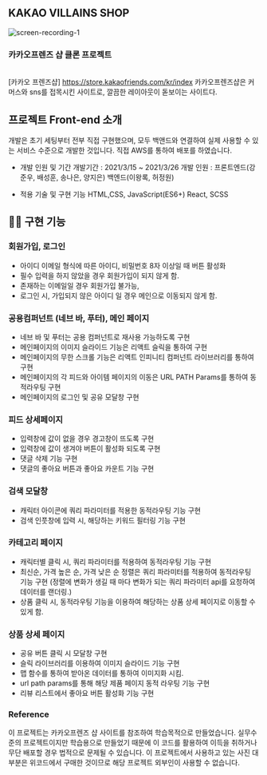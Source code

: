 ## KAKAO VILLAINS SHOP
![screen-recording-_1_](https://user-images.githubusercontent.com/74174117/112611905-b4218680-8e61-11eb-90f4-4499c50d12b4.gif)

### 카카오프렌즈 샵 클론 프로젝트
<br> [카카오 프렌즈샵] https://store.kakaofriends.com/kr/index
카카오프렌즈샵은 커머스와 sns를 접목시킨 사이트로, 깔끔한 레이아웃이 돋보이는 사이트다.  

## 프로젝트 Front-end 소개
개발은 초기 세팅부터 전부 직접 구현했으며, 모두 백앤드와 연결하여 실제 사용할 수 있는 서비스 수준으로 개발한 것입니다.
직접 AWS를 통하여 배포를 하였습니다.

- 개발 인원 및 기간
개발기간 : 2021/3/15 ~ 2021/3/26
개발 인원 : 프론트엔드(강준우, 배성훈, 송나은, 양지은) 백엔드(이왕록, 허정원)

- 적용 기술 및 구현 기능
HTML,CSS, JavaScript(ES6+) React, SCSS

## 👨‍💻 구현 기능
### 회원가입, 로그인
- 아이디 이메일 형식에 따른 아이디, 비밀번호 8자 이상일 때 버튼 활성화 
- 필수 입력을 하지 않았을 경우 회원가입이 되지 않게 함. 
- 존재하는 이메일일 경우 회원가입 불가능, 
- 로그인 시, 가입되지 않은 아이디 일 경우 메인으로 이동되지 않게 함.
### 공용컴퍼넌트 (네브 바, 푸터), 메인 페이지
- 네브 바 및 푸터는 공용 컴퍼넌트로 재사용 가능하도록 구현
- 메인페이지의 이미지 슬라이드 기능은 리액트 슬릭을 통하여 구현
- 메인페이지의 무한 스크롤 기능은 리액트 인피니티 컴퍼넌트 라이브러리를 통하여 구현
- 메인페이지의 각 피드와 아이템 페이지의 이동은 URL PATH Params를 통하여 동적라우팅 구현
- 메인페이지의 로그인 및 공유 모달창 구현
### 피드 상세페이지
- 입력창에 값이 없을 경우 경고창이 뜨도록 구현
- 입력창에 값이 생겨야 버튼이 활성화 되도록 구현
- 댓글 삭제 기능 구현
- 댓글의 좋아요 버튼과 좋아요 카운트 기능 구현
### 검색 모달창
- 캐릭터 아이콘에 쿼리 파라미터를 적용한 동적라우팅 기능 구현
- 검색 인풋창에 입력 시, 해당하는 키워드 필터링 기능 구현
### 카테고리 페이지
- 캐릭터별 클릭 시, 쿼리 파라미터를 적용하여 동적라우팅 기능 구현
- 최신순, 가격 높은 순, 가격 낮은 순 정렬은 쿼리 파라미터를 적용하여 동적라우팅 기능 구현
(정렬에 변화가 생길 때 마다 변화가 되는 쿼리 파라미터 api를 요청하여 데이터를 랜더링.)
- 상품 클릭 시, 동적라우팅 기능을 이용하여 해당하는 상품 상세 페이지로 이동할 수 있게 함.
### 상품 상세 페이지
- 공유 버튼 클릭 시 모달창 구현
- 슬릭 라이브러리를 이용하여 이미지 슬라이드 기능 구현
- 맵 함수를 통하여 받아온 데이터를 통하여 이미지화 시킴.
- url path params를 통해 해당 제품 페이지 동적 라우팅 기능 구현
- 리뷰 리스트에서 좋아요 버튼 활성화 기능 구현

### Reference
이 프로젝트는 카카오프렌즈 샵 사이트를 참조하여 학습목적으로 만들었습니다.
실무수준의 프로젝트이지만 학습용으로 만들었기 때문에 이 코드를 활용하여 이득을 취하거나 무단 배포할 경우 법적으로 문제될 수 있습니다.
이 프로젝트에서 사용하고 있는 사진 대부분은 위코드에서 구매한 것이므로 해당 프로젝트 외부인이 사용할 수 없습니다.
